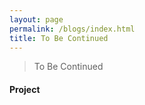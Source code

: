```yaml
---
layout: page
permalink: /blogs/index.html
title: To Be Continued
---
```


> To Be Continued

#### Project 
